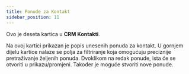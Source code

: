 ```yaml
---
title: Ponude za Kontakt 
sidebar_position: 11
---
```


Ovo je deseta kartica u **CRM Kontakti**.

Na ovoj kartici prikazan je popis unesenih ponuda za kontakt. U gornjem dijelu kartice nalaze se polja za filtriranje koja omogućuju preciznije pretraživanje željenih ponuda. Dvoklikom na redak ponude, ista će se otvoriti u prikazu/promjeni. Također je moguće stvoriti nove ponude.
